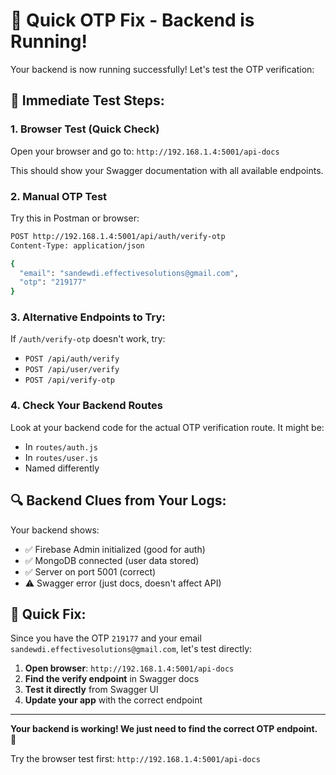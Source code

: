# 🎯 **Quick OTP Fix - Backend is Running!**

Your backend is now running successfully! Let's test the OTP verification:

## 🚀 **Immediate Test Steps:**

### **1. Browser Test (Quick Check)**
Open your browser and go to: `http://192.168.1.4:5001/api-docs`

This should show your Swagger documentation with all available endpoints.

### **2. Manual OTP Test** 
Try this in Postman or browser:

```bash
POST http://192.168.1.4:5001/api/auth/verify-otp
Content-Type: application/json

{
  "email": "sandewdi.effectivesolutions@gmail.com",
  "otp": "219177"
}
```

### **3. Alternative Endpoints to Try:**
If `/auth/verify-otp` doesn't work, try:
- `POST /api/auth/verify`
- `POST /api/user/verify`
- `POST /api/verify-otp`

### **4. Check Your Backend Routes**
Look at your backend code for the actual OTP verification route. It might be:
- In `routes/auth.js`
- In `routes/user.js`
- Named differently

## 🔍 **Backend Clues from Your Logs:**

Your backend shows:
- ✅ Firebase Admin initialized (good for auth)
- ✅ MongoDB connected (user data stored)
- ✅ Server on port 5001 (correct)
- ⚠️ Swagger error (just docs, doesn't affect API)

## 🎯 **Quick Fix:**

Since you have the OTP `219177` and your email `sandewdi.effectivesolutions@gmail.com`, let's test directly:

1. **Open browser**: `http://192.168.1.4:5001/api-docs`
2. **Find the verify endpoint** in Swagger docs
3. **Test it directly** from Swagger UI
4. **Update your app** with the correct endpoint

---

**Your backend is working! We just need to find the correct OTP endpoint.** 🎯

Try the browser test first: `http://192.168.1.4:5001/api-docs`